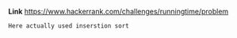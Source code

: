 **Link** https://www.hackerrank.com/challenges/runningtime/problem

`Here actually used inserstion sort`
